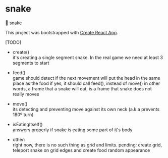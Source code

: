 # snake
:game_die: snake

This project was bootstrapped with [Create React App](https://github.com/facebookincubator/create-react-app).


[TODO]
- create()  
  it's creating a single segment snake.
  In the real game we need at least 3 segments to start

- feed()  
  game should detect if the next movement will put the head in the same place as the food
  if yes, it should call feed(), instead of move()
  in other words, a frame that a snake will eat, is a frame that snake does not really moves

- move()  
  its detecting and preventing move against its own neck (a.k.a prevents 180º turn)

- isEatingItself()  
  answers properly if snake is eating some part of it's body

- other:  
  right now, there is no such thing as grid and limits.
  pending: create grid, teleport snake on grid edges and create food random appearance
